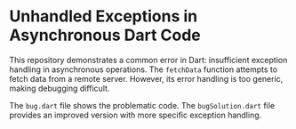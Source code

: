 # Unhandled Exceptions in Asynchronous Dart Code

This repository demonstrates a common error in Dart: insufficient exception handling in asynchronous operations.  The `fetchData` function attempts to fetch data from a remote server.  However, its error handling is too generic, making debugging difficult.

The `bug.dart` file shows the problematic code. The `bugSolution.dart` file provides an improved version with more specific exception handling. 